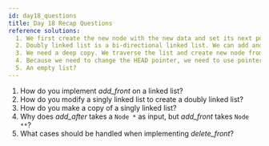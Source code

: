 ```yaml
---
id: day18_questions
title: Day 18 Recap Questions
reference solutions:
  1. We first create the new node with the new data and set its next pointer to what the HEAD is pointing to. Then, we update the HEAD pointer to point to the new node.
  2. Doubly linked list is a bi-directional linked list. We can add another pointer field called previous and use it to point to the previous node. The first node's previous pointer would be NULL.
  3. We need a deep copy. We traverse the list and create new node from the old one. We need to pay attention to how to setup the next pointer for the new list. It should point to the newly created node.
  4. Because we need to change the HEAD pointer, we need to use pointer-to-pointer in the add_front function, so that we can change the HEAD pointer value in the function. 
  5. An empty list?
---
```


1. How do you implement *add_front* on a linked list?
2. How do you modify a singly linked list to create a doubly linked list?
3. How do you make a copy of a singly linked list?
4. Why does *add_after* takes a `Node *` as input, but *add_front* takes `Node **`?
5. What cases should be handled when implementing *delete_front*?